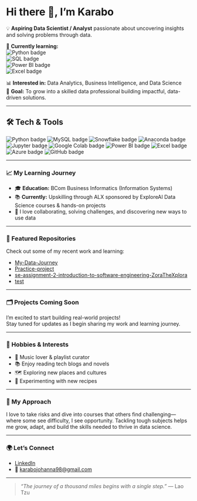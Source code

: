 
# Hi there 👋, I’m Karabo

💡 **Aspiring Data Scientist / Analyst** passionate about uncovering insights and solving problems through data.

🌱 **Currently learning:**  
<img src="https://img.shields.io/badge/Python-3776AB?style=for-the-badge&logo=python&logoColor=white" alt="Python badge"/>  
<img src="https://img.shields.io/badge/SQL-4479A1?style=for-the-badge&logo=postgresql&logoColor=white" alt="SQL badge"/>  
<img src="https://img.shields.io/badge/Power%20BI-F2C811?style=for-the-badge&logo=powerbi&logoColor=black" alt="Power BI badge"/>  
<img src="https://img.shields.io/badge/Excel-217346?style=for-the-badge&logo=microsoft-excel&logoColor=white" alt="Excel badge"/>  

📊 **Interested in:** Data Analytics, Business Intelligence, and Data Science  
🚀 **Goal:** To grow into a skilled data professional building impactful, data-driven solutions.

---

## 🛠️ Tech & Tools

<p>
  <img src="https://img.shields.io/badge/Python-3776AB?style=for-the-badge&logo=python&logoColor=white" alt="Python badge"/>
  <img src="https://img.shields.io/badge/MySQL-4479A1?style=for-the-badge&logo=mysql&logoColor=white" alt="MySQL badge"/>
  <img src="https://img.shields.io/badge/Snowflake-56B9EB?style=for-the-badge&logo=snowflake&logoColor=white" alt="Snowflake badge"/>
  <img src="https://img.shields.io/badge/Anaconda-42B029?style=for-the-badge&logo=anaconda&logoColor=white" alt="Anaconda badge"/>
  <img src="https://img.shields.io/badge/Jupyter-F37626?style=for-the-badge&logo=jupyter&logoColor=white" alt="Jupyter badge"/>
  <img src="https://img.shields.io/badge/Google%20Colab-F9AB00?style=for-the-badge&logo=googlecolab&logoColor=white" alt="Google Colab badge"/>
  <img src="https://img.shields.io/badge/Power%20BI-F2C811?style=for-the-badge&logo=powerbi&logoColor=black" alt="Power BI badge"/>
  <img src="https://img.shields.io/badge/Excel-217346?style=for-the-badge&logo=microsoft-excel&logoColor=white" alt="Excel badge"/>
  <img src="https://img.shields.io/badge/Azure-0078D4?style=for-the-badge&logo=microsoft-azure&logoColor=white" alt="Azure badge"/>
  <img src="https://img.shields.io/badge/GitHub-181717?style=for-the-badge&logo=github&logoColor=white" alt="GitHub badge"/>
</p>

---

### 📈 My Learning Journey

- 🎓 **Education:** BCom Business Informatics (Information Systems)
- 📚 **Currently:** Upskilling through ALX sponsored by ExploreAI Data Science courses & hands-on projects
- 🤝 I love collaborating, solving challenges, and discovering new ways to use data

---

### 🌟 Featured Repositories

Check out some of my recent work and learning:

- [My-Data-Journey](https://github.com/DataWithKarabo/My-Data-Journey)
- [Practice-project](https://github.com/DataWithKarabo/Practice-project)
- [se-assignment-2-introduction-to-software-engineering-ZoraTheXplora](https://github.com/DataWithKarabo/se-assignment-2-introduction-to-software-engineering-ZoraTheXplora)
- [test](https://github.com/DataWithKarabo/test)

---

### 🗂️ Projects Coming Soon

I’m excited to start building real-world projects!  
Stay tuned for updates as I begin sharing my work and learning journey.

---

### 🌱 Hobbies & Interests

- 🎵 Music lover & playlist curator
- 📚 Enjoy reading tech blogs and novels
- 🗺️ Exploring new places and cultures
- 🍳 Experimenting with new recipes

---

### 💭 My Approach

I love to take risks and dive into courses that others find challenging—where some see difficulty, I see opportunity. Tackling tough subjects helps me grow, adapt, and build the skills needed to thrive in data science.

---

### 🌍 Let’s Connect

- [LinkedIn](https://www.linkedin.com/in/karabo-makgatho-6b148b171)
- 📧 karabojohanna98@gmail.com

---

> *“The journey of a thousand miles begins with a single step.”* — Lao Tzu
